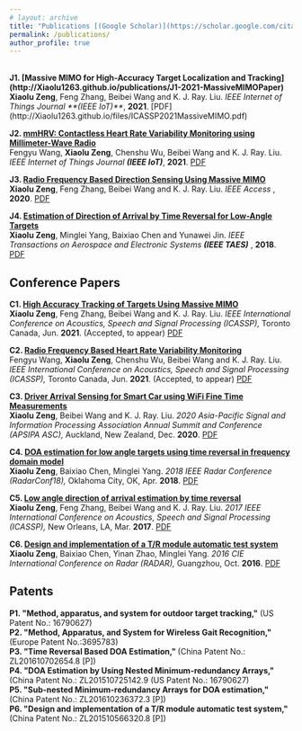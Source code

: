 ```yaml
---
# layout: archive
title: "Publications [(Google Scholar)](https://scholar.google.com/citations?hl=en&user=dfbckccAAAAJ)"
permalink: /publications/
author_profile: true
---
```

<br>
<b>J1. [Massive MIMO for High-Accuracy Target Localization and Tracking](http://Xiaolu1263.github.io/publications/J1-2021-MassiveMIMOPaper)</b> 
<br>
<b>Xiaolu Zeng</b>, Feng Zhang, Beibei Wang and K. J. Ray. Liu.
<i> IEEE Internet of Things Journal **(IEEE IoT)**</i>, <b>2021</b>. [PDF](http://Xiaolu1263.github.io/files/ICASSP2021MassiveMIMO.pdf) <br>

<b>J2. [mmHRV: Contactless Heart Rate Variability Monitoring using Millimeter-Wave Radio](http://Xiaolu1263.github.io/publications/J2-2021-mmHRVPaper)</b> 
<br>
Fengyu Wang, <b>Xiaolu Zeng</b>, Chenshu Wu, Beibei Wang and K. J. Ray. Liu.
<i> IEEE Internet of Things Journal **(IEEE IoT)**</i>, <b>2021</b>. [PDF](http://Xiaolu1263.github.io/files/ViMo.pdf) <br>

<b>J3. [Radio Frequency Based Direction Sensing Using Massive MIMO](http://Xiaolu1263.github.io/publications/J3-2020-DirectionSensorPaper)</b> 
<br>
<b>Xiaolu Zeng</b>, Feng Zhang, Beibei Wang and K. J. Ray. Liu.
<i> IEEE Access </i>, <b>2020</b>. [PDF](http://Xiaolu1263.github.io/files/Access.pdf) <br>

<b>J4. [Estimation of Direction of Arrival by Time Reversal for Low-Angle Targets](http://Xiaolu1263.github.io/publications/J4-2018-TAESPaper)</b> 
<br>
<b>Xiaolu Zeng</b>, Minglei Yang, Baixiao Chen and Yunawei Jin.
<i> IEEE Transactions on Aerospace and Electronic Systems **(IEEE TAES)** </i>, <b>2018</b>. [PDF](http://Xiaolu1263.github.io/files/TAES.pdf) <br>

## Conference Papers
<b>C1. [High Accuracy Tracking of Targets Using Massive MIMO](http://Xiaolu1263.github.io/publications/C1-2021-MassiveMIMOICASSP)</b> 
<br>
<b>Xiaolu Zeng</b>, Feng Zhang, Beibei Wang and K. J. Ray. Liu.
<i> IEEE International Conference on Acoustics, Speech and Signal Processing (ICASSP),</i> Toronto Canada, Jun. <b> 2021</b>. (Accepted, to appear) [PDF](http://Xiaolu1263.github.io/files/ICASSP2021MassiveMIMO.pdf) <br>

<b>C2. [Radio Frequency Based Heart Rate Variability Monitoring](http://Xiaolu1263.github.io/publications/C2-2021-mmHRVICASSP)</b> 
<br>
Fengyu Wang, <b>Xiaolu Zeng</b>, Chenshu Wu, Beibei Wang and K. J. Ray. Liu.
<i> IEEE International Conference on Acoustics, Speech and Signal Processing (ICASSP),</i> Toronto Canada, Jun. <b> 2021</b>. (Accepted, to appear)  [PDF](http://Xiaolu1263.github.io/files/ICASSP2021HRV.pdf) <br>

<b>C3. [Driver Arrival Sensing for Smart Car using WiFi Fine Time Measurements](http://Xiaolu1263.github.io/publications/C3-2017-DriverSensing)</b> 
<br>
<b>Xiaolu Zeng</b>, Beibei Wang and K. J. Ray. Liu.
<i> 2020 Asia-Pacific Signal and Information Processing Association Annual Summit and Conference (APSIPA ASC),</i> Auckland, New Zealand, Dec. <b>2020</b>. [PDF](http://Xiaolu1263.github.io/files/DriverSensing.pdf) <br>

<b>C4. [DOA estimation for low angle targets using time reversal in frequency domain model](http://Xiaolu1263.github.io/publications/C4-2018-RadarConf)</b> 
<br>
<b>Xiaolu Zeng</b>, Baixiao Chen, Minglei Yang.
<i> 2018 IEEE Radar Conference (RadarConf18), </i> Oklahoma City, OK, Apr. <b>2018</b>.  [PDF](http://Xiaolu1263.github.io/files/RadarConf18.pdf) <br>

<b>C5. [Low angle direction of arrival estimation by time reversal](http://Xiaolu1263.github.io/publications/C5-2017-TRDOAICASSP)</b> 
<br>
<b>Xiaolu Zeng</b>, Feng Zhang, Beibei Wang and K. J. Ray. Liu.
<i> 2017 IEEE International Conference on Acoustics, Speech and Signal Processing (ICASSP),</i> New Orleans, LA, Mar. <b>2017</b>.  [PDF](http://Xiaolu1263.github.io/files/2017ICASSP.pdf) <br>

<b>C6. [Design and implementation of a T/R module automatic test system](http://Xiaolu1263.github.io/publications/C6-2016-TRTest)</b> 
<br>
<b>Xiaolu Zeng</b>, Baixiao Chen, Yinan Zhao, Minglei Yang.
<i> 2016 CIE International Conference on Radar (RADAR),</i> Guangzhou, Oct. <b>2016</b>.  [PDF](http://Xiaolu1263.github.io/files/TRTest.pdf) <br>


## Patents
<b>P1. "Method, apparatus, and system for outdoor target tracking,"</b> (US Patent No.: 16790627) <br>
<b>P2. "Method, Apparatus, and System for Wireless Gait Recognition," </b> (Europe Patent No.:3695783) <br>
<b>P3. "Time Reversal Based DOA Estimation," </b>(China Patent No.: ZL201610702654.8 [P]) <br>
<b>P4. "DOA Estimation by Using Nested Minimum-redundancy Arrays," </b> (China Patent No.: ZL201510725142.9 (US Patent No.: 16790627) <br>
<b>P5. "Sub-nested Minimum-redundancy Arrays for DOA estimation," </b> (China Patent No.: ZL201610236372.3 [P])<br>
<b>P6. "Design and implementation of a T/R module automatic test system," </b> (China Patent No.: ZL201510566320.8 [P]) <br>

